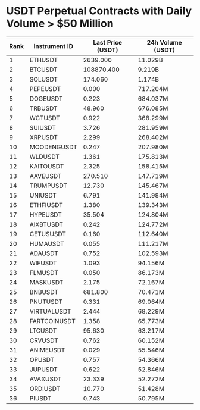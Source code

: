# USDT Perpetual Contracts with Daily Volume > $50 Million

| Rank | Instrument ID | Last Price (USDT) | 24h Volume (USDT) |
|------|---------------|-------------------|-------------------|
| 1 | ETHUSDT | 2639.000 | 11.029B |
| 2 | BTCUSDT | 108870.400 | 9.219B |
| 3 | SOLUSDT | 174.060 | 1.174B |
| 4 | PEPEUSDT | 0.000 | 717.204M |
| 5 | DOGEUSDT | 0.223 | 684.037M |
| 6 | TRBUSDT | 48.960 | 676.085M |
| 7 | WCTUSDT | 0.922 | 368.299M |
| 8 | SUIUSDT | 3.726 | 281.959M |
| 9 | XRPUSDT | 2.299 | 268.402M |
| 10 | MOODENGUSDT | 0.247 | 207.980M |
| 11 | WLDUSDT | 1.361 | 175.813M |
| 12 | KAITOUSDT | 2.325 | 158.415M |
| 13 | AAVEUSDT | 270.510 | 147.719M |
| 14 | TRUMPUSDT | 12.730 | 145.467M |
| 15 | UNIUSDT | 6.791 | 141.984M |
| 16 | ETHFIUSDT | 1.380 | 139.343M |
| 17 | HYPEUSDT | 35.504 | 124.804M |
| 18 | AIXBTUSDT | 0.242 | 124.772M |
| 19 | CETUSUSDT | 0.160 | 112.640M |
| 20 | HUMAUSDT | 0.055 | 111.217M |
| 21 | ADAUSDT | 0.752 | 102.593M |
| 22 | WIFUSDT | 1.093 | 94.156M |
| 23 | FLMUSDT | 0.050 | 86.173M |
| 24 | MASKUSDT | 2.175 | 72.167M |
| 25 | BNBUSDT | 681.800 | 70.471M |
| 26 | PNUTUSDT | 0.331 | 69.064M |
| 27 | VIRTUALUSDT | 2.444 | 68.229M |
| 28 | FARTCOINUSDT | 1.358 | 65.773M |
| 29 | LTCUSDT | 95.630 | 63.217M |
| 30 | CRVUSDT | 0.762 | 60.152M |
| 31 | ANIMEUSDT | 0.029 | 55.546M |
| 32 | OPUSDT | 0.757 | 54.366M |
| 33 | JUPUSDT | 0.622 | 52.846M |
| 34 | AVAXUSDT | 23.339 | 52.272M |
| 35 | ORDIUSDT | 10.770 | 51.428M |
| 36 | PIUSDT | 0.743 | 50.795M |
